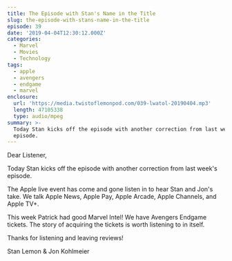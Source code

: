 ```yaml
---
title: The Episode with Stan's Name in the Title
slug: the-episode-with-stans-name-in-the-title
episode: 39
date: '2019-04-04T12:30:12.000Z'
categories:
  - Marvel
  - Movies
  - Technology
tags:
  - apple
  - avengers
  - endgame
  - marvel
enclosure:
  url: 'https://media.twistoflemonpod.com/039-lwatol-20190404.mp3'
  length: 47105338
  type: audio/mpeg
summary: >-
  Today Stan kicks off the episode with another correction from last week's
  episode.
---
```


Dear Listener,

Today Stan kicks off the episode with another correction from last week's episode.

The Apple live event has come and gone listen in to hear Stan and Jon's take. We talk Apple News, Apple Pay, Apple Arcade, Apple Channels, and Apple TV+.

This week Patrick had good Marvel Intel! We have Avengers Endgame tickets. The story of acquiring the tickets is worth listening to in itself.

Thanks for listening and leaving reviews!

Stan Lemon & Jon Kohlmeier

